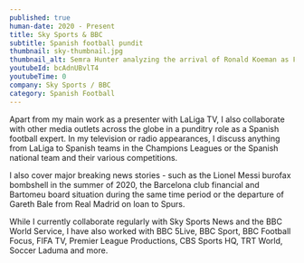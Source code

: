 ```yaml
---
published: true
human-date: 2020 - Present
title: Sky Sports & BBC
subtitle: Spanish football pundit
thumbnail: sky-thumbnail.jpg
thumbnail_alt: Semra Hunter analyzing the arrival of Ronald Koeman as FC Barcelona manager for Sky Sports News
youtubeId: bcAdnUBvlT4
youtubeTime: 0
company: Sky Sports / BBC
category: Spanish Football 
---
```

Apart from my main work as a presenter with LaLiga TV, I also collaborate with other media outlets across the globe in a punditry role as a Spanish football expert. In my television or radio appearances, I discuss anything from LaLiga to Spanish teams in the Champions Leagues or the Spanish national team and their various competitions. 

I also cover major breaking news stories - such as the Lionel Messi burofax bombshell in the summer of 2020, the Barcelona club financial and Bartomeu board situation during the same time period or the departure of Gareth Bale from Real Madrid on loan to Spurs. 

While I currently collaborate regularly with Sky Sports News and the BBC World Service, I have also worked with BBC 5Live, BBC Sport, BBC Football Focus, FIFA TV, Premier League Productions, CBS Sports HQ, TRT World, Soccer Laduma and more.